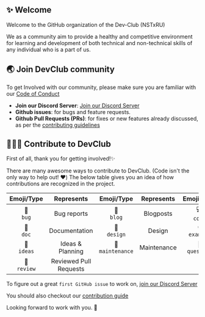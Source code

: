## ✨ Welcome

Welcome to the GitHub organization of the Dev-Club (NSTxRU)

We as a community aim to provide a healthy and competitive environment for learning and development of both technical and non-technical skills of any individual who is a part of us.

## 🌏 Join DevClub community

To get Involved with our community, please make sure you are familiar with our [Code of Conduct](https://github.com/devclub-nstru/.github/blob/main/CODE_OF_CONDUCT.md)

- **Join our Discord Server**: [Join our Discord Server](https://discord.gg/sepbc677)
- **Github issues**: for bugs and feature requests.
- **Github Pull Requests (PRs)**: for fixes or new features already discussed, as per the [contributing guidelines](https://github.com/devclub-nstru/.github/blob/main/CONTRIBUTING.md)

## 👩🏽‍💻 Contribute to DevClub

First of all, thank you for getting involved!✨

There are many awesome ways to contribute to DevClub. (Code isn't the only way to help out! ❤️) The below table gives you an idea of how contributions are recognized in the project.

|     Emoji/Type     |       Represents       |       Emoji/Type        | Represents  |      Emoji/Type      |     Represents      |
| :----------------: | :--------------------: | :---------------------: | :---------: | :------------------: | :-----------------: |
|  🐛 <br /> `bug`   |      Bug reports       |    📝 <br /> `blog`     |  Blogposts  |   💻 <br /> `code`   |        Code         |
|  📖 <br /> `doc`   |     Documentation      |   🎨 <br /> `design`    |   Design    | 💡 <br /> `example`  |      Examples       |
| 🤔 <br /> `ideas`  |    Ideas & Planning    | 🚧 <br /> `maintenance` | Maintenance | 💬 <br /> `question` | Answering Questions |
| 👀 <br /> `review` | Reviewed Pull Requests |

To figure out a great `first GitHub issue` to work on, [join our Discord Server](https://discord.gg/sepbc677)

You should also checkout our [contribution guide](https://github.com/devclub-nstru/.github/blob/main/CONTRIBUTING.md)

Looking forward to work with you. 🤗
